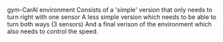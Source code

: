 gym-CarAI environment
Consists of a 'simple' version that only needs to turn right with one sensor
A less simple version which needs to be able to turn both ways (3 sensors)
And a final verison of the environment which also needs to control the speed. 

